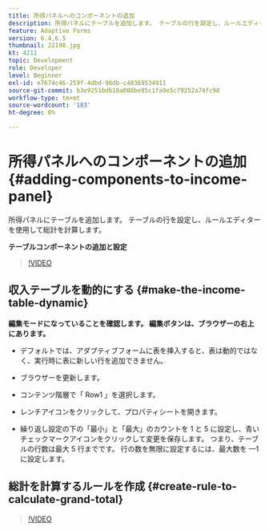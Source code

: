 ```yaml
---
title: 所得パネルへのコンポーネントの追加
description: 所得パネルにテーブルを追加します。 テーブルの行を設定し、ルールエディターを使用して総計を計算します。
feature: Adaptive Forms
version: 6.4,6.5
thumbnail: 22198.jpg
kt: 4211
topic: Development
role: Developer
level: Beginner
exl-id: e7674c46-259f-4dbd-96db-c40369534911
source-git-commit: b3e9251bdb18a008be95c1fa9e5c79252a74fc98
workflow-type: tm+mt
source-wordcount: '183'
ht-degree: 0%

---
```


# 所得パネルへのコンポーネントの追加 {#adding-components-to-income-panel}

所得パネルにテーブルを追加します。 テーブルの行を設定し、ルールエディターを使用して総計を計算します。

**テーブルコンポーネントの追加と設定**

>[!VIDEO](https://video.tv.adobe.com/v/22198?quality=12&learn=on)



## 収入テーブルを動的にする {#make-the-income-table-dynamic}

**編集モードになっていることを確認します。 編集ボタンは、ブラウザーの右上にあります。**

* デフォルトでは、アダプティブフォームに表を挿入すると、表は動的ではなく、実行時に表に新しい行を追加できません。

* ブラウザーを更新します。

* コンテンツ階層で「 Row1 」を選択します。

* レンチアイコンをクリックして、プロパティシートを開きます。

* 繰り返し設定の下の「最小」と「最大」のカウントを 1 と 5 に設定し、青いチェックマークアイコンをクリックして変更を保存します。 つまり、テーブルの行数は最大 5 行までです。 行の数を無限に設定するには、最大数を —1 に設定します。

## 総計を計算するルールを作成 {#create-rule-to-calculate-grand-total}


>[!VIDEO](https://video.tv.adobe.com/v/22197?quality=12&learn=on)
